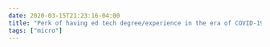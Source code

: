 ```yaml
---
date: 2020-03-15T21:23:16-04:00
title: "Perk of having ed tech degree/experience in the era of COVID-19: I’m currently walking my mom through Zoom to allow for possibility of her offering distance piano lessons."
tags: ["micro"]
---
```

